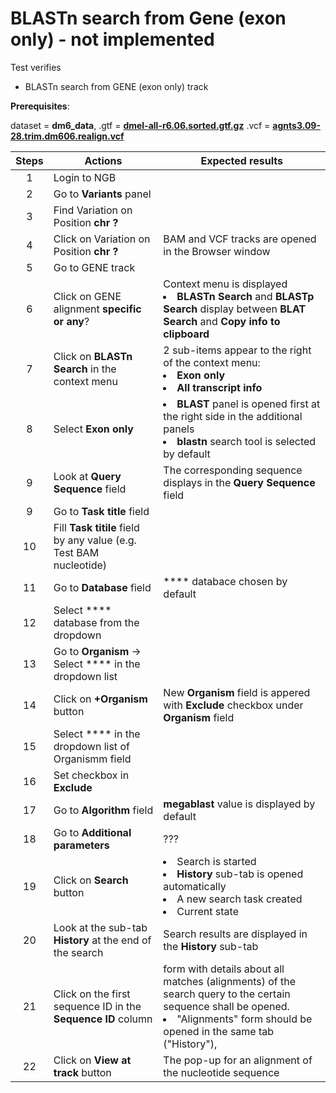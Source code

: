 # BLASTn search from Gene (exon only) - not implemented

Test verifies
 - BLASTn search from GENE (exon only) track 

**Prerequisites**:

dataset = **dm6_data**, .gtf = **[dmel-all-r6.06.sorted.gtf.gz](https://ngb-oss-builds.s3.amazonaws.com/public/data/demo/ngb_demo_data/dmel-all-r6.06.sorted.gtf.gz)**
.vcf = **[agnts3.09-28.trim.dm606.realign.vcf](https://ngb-oss-builds.s3.amazonaws.com/public/data/demo/ngb_demo_data/agnts3.09-28.trim.dm606.realign.vcf.gz)**

| Steps | Actions | Expected results |
| :---: | --- | --- |
| 1 | Login to NGB | |
| 2 | Go to  **Variants** panel | |
| 3 | Find Variation on Position **chr ?**|  |
| 4 | Click on Variation on Position **chr ?**| BAM and VCF tracks are opened in the Browser window |
| 5 | Go to GENE track| | 
| 6 | Click on GENE alignment **specific or any**? | Context menu is displayed <li> **BLASTn Search** and **BLASTp Search** display between **BLAT Search** and **Copy info to clipboard** |
| 7 | Click on **BLASTn Search** in the context menu | 2 sub-items appear to the right of the context menu: <li> **Exon only** <li> **All transcript info** |
| 8 | Select **Exon only** | <li> **BLAST** panel is opened first at the right side in the additional panels <li> **blastn** search tool is selected by default|
| 9 | Look at **Query Sequence** field | The corresponding sequence displays in the **Query Sequence** field|
| 9 | Go to **Task title** field | | 
| 10| Fill **Task titile** field by any value (e.g. Test BAM nucleotide) | | 
| 11 | Go to **Database** field| **** databace chosen by default|
| 12| Select **** database from the dropdown| |
| 13| Go to **Organism** -> Select **** in the dropdown list| |
| 14| Click on **+Organism** button | New **Organism** field is appered with **Exclude** checkbox under **Organism** field
| 15| Select **** in the dropdown list of Organismm field| |
| 16| Set checkbox in **Exclude** | |
| 17| Go to **Algorithm** field| **megablast** value is displayed by default |
| 18| Go to **Additional parameters** | ??? |
| 19| Click on **Search** button | <li> Search is started <li> **History** sub-tab is opened automatically <li> A new search task created <li> Current state  |
| 20| Look at the sub-tab **History** at the end of the search| Search results are displayed in the **History** sub-tab |
| 21| Click on the first sequence ID in the **Sequence ID** column |  form with details about all matches (alignments) of the search query to the certain sequence shall be opened. <li> "Alignments" form should be opened in the same tab ("History"), |
| 22| Click on **View at track** button| The pop-up for an alignment of the nucleotide sequence|
